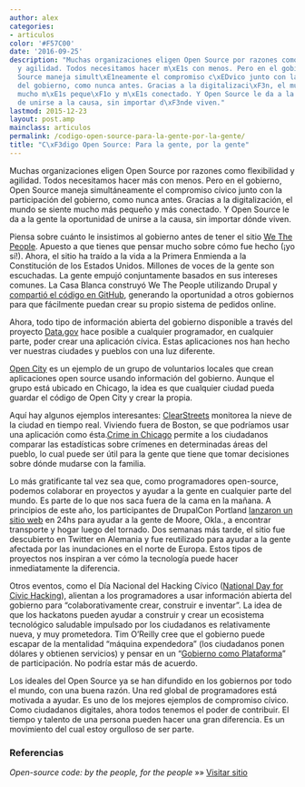 ```yaml
---
author: alex
categories:
- articulos
color: '#F57C00'
date: '2016-09-25'
description: "Muchas organizaciones eligen Open Source por razones como flexibilidad
  y agilidad. Todos necesitamos hacer m\xE1s con menos. Pero en el gobierno, Open
  Source maneja simult\xE1neamente el compromiso c\xEDvico junto con la participaci\xF3n
  del gobierno, como nunca antes. Gracias a la digitalizaci\xF3n, el mundo se siente
  mucho m\xE1s peque\xF1o y m\xE1s conectado. Y Open Source le da a la gente la oportunidad
  de unirse a la causa, sin importar d\xF3nde viven."
lastmod: 2015-12-23
layout: post.amp
mainclass: articulos
permalink: /codigo-open-source-para-la-gente-por-la-gente/
title: "C\xF3digo Open Source: Para la gente, por la gente"
---
```


Muchas organizaciones eligen Open Source por razones como flexibilidad y agilidad. Todos necesitamos hacer más con menos. Pero en el gobierno, Open Source maneja simultáneamente el compromiso cívico junto con la participación del gobierno, como nunca antes. Gracias a la digitalización, el mundo se siente mucho más pequeño y más conectado. Y Open Source le da a la gente la oportunidad de unirse a la causa, sin importar dónde viven.

Piensa sobre cuánto le insistimos al gobierno antes de tener el sitio [We The People][1]. Apuesto a que tienes que pensar mucho sobre cómo fue hecho (¡yo sí!). Ahora, el sitio ha traído a la vida a la Primera Enmienda a la Constitución de los Estados Unidos. Millones de voces de la gente son escuchadas. La gente empujó conjuntamente basados en sus intereses comunes. La Casa Blanca construyó We The People utilizando Drupal y [compartió el código en GitHub][2], generando la oportunidad a otros gobiernos para que fácilmente puedan crear su propio sistema de pedidos online.

Ahora, todo tipo de información abierta del gobierno disponible a través del proyecto [Data.gov][3] hace posible a cualquier programador, en cualquier parte, poder crear una aplicación cívica. Estas aplicaciones nos han hecho ver nuestras ciudades y pueblos con una luz diferente.

<!--more--><!--ad-->

[Open City][4] es un ejemplo de un grupo de voluntarios locales que crean aplicaciones open source usando información del gobierno. Aunque el grupo está ubicado en Chicago, la idea es que cualquier ciudad pueda guardar el código de Open City y crear la propia.

Aquí hay algunos ejemplos interesantes: [ClearStreets][5] monitorea la nieve de la ciudad en tiempo real. Viviendo fuera de Boston, se que podríamos usar una aplicación como ésta.[Crime in Chicago][6] permite a los ciudadanos comparar las estadísticas sobre crímenes en determinadas áreas del pueblo, lo cual puede ser útil para la gente que tiene que tomar decisiones sobre dónde mudarse con la familia.

Lo más gratificante tal vez sea que, como programadores open-source, podemos colaborar en proyectos y ayudar a la gente en cualquier parte del mundo. Es parte de lo que nos saca fuera de la cama en la mañana. A principios de este año, los participantes de DrupalCon Portland [lanzaron un sitio web][7] en 24hs para ayudar a la gente de Moore, Okla., a encontrar transporte y hogar luego del tornado. Dos semanas más tarde, el sitio fue descubierto en Twitter en Alemania y fue reutilizado para ayudar a la gente afectada por las inundaciones en el norte de Europa. Estos tipos de proyectos nos inspiran a ver cómo la tecnología puede hacer inmediatamente la diferencia.

Otros eventos, como el Día Nacional del Hacking Cívico ([National Day for Civic Hacking][8]), alientan a los programadores a usar información abierta del gobierno para “colaborativamente crear, construir e inventar”. La idea de que los hackatons pueden ayudar a construir y crear un ecosistema tecnológico saludable impulsado por los ciudadanos es relativamente nueva, y muy prometedora. Tim O’Reilly cree que el gobierno puede escapar de la mentalidad “máquina expendedora” (los ciudadanos ponen dólares y obtienen servicios) y pensar en un “[Gobierno como Plataforma][9]” de participación. No podría estar más de acuerdo.

Los ideales del Open Source ya se han difundido en los gobiernos por todo el mundo, con una buena razón. Una red global de programadores está motivada a ayudar. Es uno de los mejores ejemplos de compromiso cívico. Como ciudadanos digitales, ahora todos tenemos el poder de contribuir. El tiempo y talento de una persona pueden hacer una gran diferencia. Es un movimiento del cual estoy orgulloso de ser parte.

### Referencias

*Open-source code: by the people, for the people* »» <a href="http://venturebeat.com/2013/08/29/open-source-code-by-the-people-for-the-people/" target="_blank">Visitar sitio</a>

 [1]: https://petitions.whitehouse.gov/%20
 [2]: https://github.com/WhiteHouse/petitions
 [3]: http://www.data.gov/
 [4]: http://opencityapps.org/
 [5]: http://clearstreets.org/
 [6]: http://www.crimeinchicago.org/
 [7]: http://www.help4ok.org/
 [8]: http://hackforchange.org/
 [9]: http://www.youtube.com/watch?v=dYB8xokkWjg#at=36